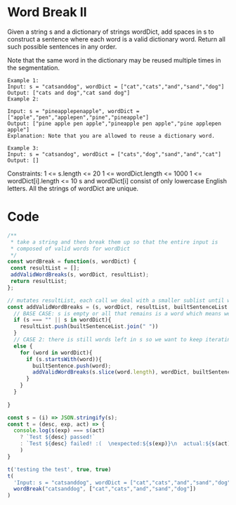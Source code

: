 # Word Break II
Given a string s and a dictionary of strings wordDict, add spaces in s to construct a sentence where each word is a valid dictionary word. Return all such possible sentences in any order.

Note that the same word in the dictionary may be reused multiple times in the segmentation.

 
```
Example 1:
Input: s = "catsanddog", wordDict = ["cat","cats","and","sand","dog"]
Output: ["cats and dog","cat sand dog"]
Example 2:

Input: s = "pineapplepenapple", wordDict = ["apple","pen","applepen","pine","pineapple"]
Output: ["pine apple pen apple","pineapple pen apple","pine applepen apple"]
Explanation: Note that you are allowed to reuse a dictionary word.

Example 3:
Input: s = "catsandog", wordDict = ["cats","dog","sand","and","cat"]
Output: []
```
 

Constraints:
1 <= s.length <= 20
1 <= wordDict.length <= 1000
1 <= wordDict[i].length <= 10
s and wordDict[i] consist of only lowercase English letters.
All the strings of wordDict are unique.

# Code 
```js
/**
 * take a string and then break them up so that the entire input is 
 * composed of valid words for wordDict
 */
const wordBreak = function(s, wordDict) {
 const resultList = [];
 addValidWordBreaks(s, wordDict, resultList);
 return resultList;
};

// mutates resultList, each call we deal with a smaller sublist until we 
const addValidWordBreaks = (s, wordDict, resultList, builtSentenceList = []) => {
  // BASE CASE: s is empty or all that remains is a word which means we are at the end so push to resultList
  if (s === "" || s in wordDict){
    resultList.push(builtSentenceList.join(" "))
  }
  // CASE 2: there is still words left in s so we want to keep iterating forward 
  else {
    for (word in wordDict){
      if (s.startsWith(word)){
        builtSentence.push(word);
        addValidWordBreaks(s.slice(word.length), wordDict, builtSentence)
      }
    }
  }
  
}

const s = (i) => JSON.stringify(s);
const t = (desc, exp, act) => {
  console.log(s(exp) === s(act) 
    ? `Test ${desc} passed!`
    : `Test ${desc} failed! :(  \nexpected:${s(exp)}\n  actual:${s(act)}`
    )
}

t('testing the test', true, true)
t(
  'Input: s = "catsanddog", wordDict = ["cat","cats","and","sand","dog"]',["cats and dog","cat sand dog"], 
  wordBreak("catsanddog", ["cat","cats","and","sand","dog"])
)
```
